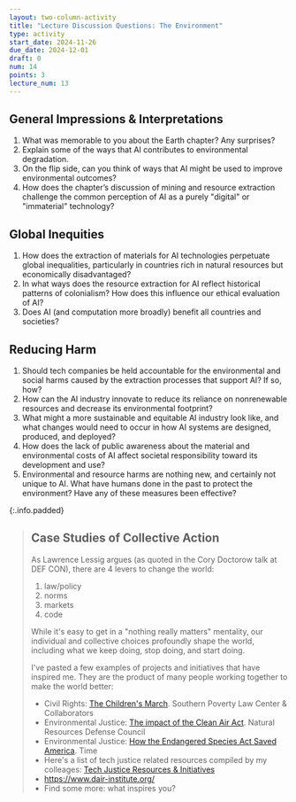 ```yaml
---
layout: two-column-activity
title: "Lecture Discussion Questions: The Environment"
type: activity
start_date: 2024-11-26
due_date: 2024-12-01
draft: 0
num: 14
points: 3
lecture_num: 13
---
```


<style>
    .info.padded p {margin-bottom: 20px;}
</style>

## General Impressions & Interpretations
1. What was memorable to you about the Earth chapter? Any surprises?
1. Explain some of the ways that AI contributes to environmental degradation.
1. On the flip side, can you think of ways that AI might be used to improve environmental outcomes?
1. How does the chapter’s discussion of mining and resource extraction challenge the common perception of AI as a purely "digital" or "immaterial" technology?

## Global Inequities 
1. How does the extraction of materials for AI technologies perpetuate global inequalities, particularly in countries rich in natural resources but economically disadvantaged?
1. In what ways does the resource extraction for AI reflect historical patterns of colonialism? How does this influence our ethical evaluation of AI?
1. Does AI (and computation more broadly) benefit all countries and societies?

## Reducing Harm
1. Should tech companies be held accountable for the environmental and social harms caused by the extraction processes that support AI? If so, how?
1. How can the AI industry innovate to reduce its reliance on nonrenewable resources and decrease its environmental footprint?
1. What might a more sustainable and equitable AI industry look like, and what changes would need to occur in how AI systems are designed, produced, and deployed?
1. How does the lack of public awareness about the material and environmental costs of AI affect societal responsibility toward its development and use?
1. Environmental and resource harms are nothing new, and certainly not unique to AI. What have humans done in the past to protect the environment? Have any of these measures been effective?

{:.info.padded}
> ## Case Studies of Collective Action
> As Lawrence Lessig argues (as quoted in the Cory Doctorow talk at DEF CON), there are 4 levers to change the world: 
> 1. law/policy
> 2. norms
> 3. markets
> 4. code
>
> While it's easy to get in a "nothing really matters" mentality, our individual and collective choices profoundly shape the world, including what we keep doing, stop doing, and start doing. 
> 
> I've pasted a few examples of projects and initiatives that have inspired me. They are the product of many people working together to make the world better: 
>
> * Civil Rights: <a href="https://www.youtube.com/watch?v=5enZRwbnISQ" target="_blank">The Children's March</a>. Southern Poverty Law Center & Collaborators
> * Environmental Justice: <a href="https://www.nrdc.org/stories/clean-air-act-101#successful" target="_blank">The impact of the Clean Air Act</a>. Natural Resources Defense Council
> * Environmental Justice: <a href="https://time.com/6358278/endangered-species-act-50-anniversary/" target="_blank">How the Endangered Species Act Saved America</a>. Time
> * Here's a list of tech justice related resources compiled by my colleages: <a href="https://nu-tech-ethics.github.io/fall2021/resources/" target="_blank">Tech Justice Resources & Initiatives</a>
> * <a href="https://www.dair-institute.org/" target="_blank">https://www.dair-institute.org/</a>
> * Find some more: what inspires you?